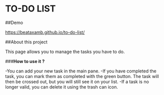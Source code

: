 # TO-DO LIST

##Demo

https://beataxamb.github.io/to-do-list/

##About this project

This page allows you to manage the tasks you have to do.

###**How to use it ?** 

-You can add your new task in the main pane.
-If you have completed the task, you can mark them as completed with the green button. The task will then be crossed out, but you will still see it on your list.
-If a task is no longer valid, you can delete it using the trash can icon.

